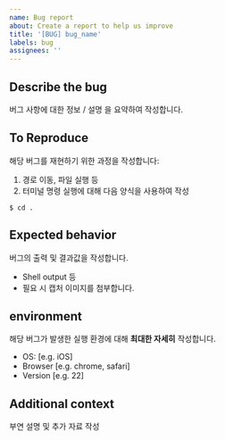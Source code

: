 ```yaml
---
name: Bug report
about: Create a report to help us improve
title: '[BUG] bug_name'
labels: bug
assignees: ''
---
```


## **Describe the bug**

버그 사항에 대한 정보 / 설명 을 요약하여 작성합니다.

## **To Reproduce**

해당 버그를 재현하기 위한 과정을 작성합니다:

1. 경로 이동, 파일 실행 등
2. 터미널 명령 실행에 대해 다음 양식을 사용하여 작성

```shell
$ cd .
```

## **Expected behavior**

버그의 출력 및 결과값을 작성합니다.

- Shell output 등
- 필요 시 캡처 이미지를 첨부합니다.

## **environment**

해당 버그가 발생한 실행 환경에 대해 **최대한 자세히** 작성합니다.

- OS: [e.g. iOS]
- Browser [e.g. chrome, safari]
- Version [e.g. 22]

## **Additional context**

부연 설명 및 추가 자료 작성
